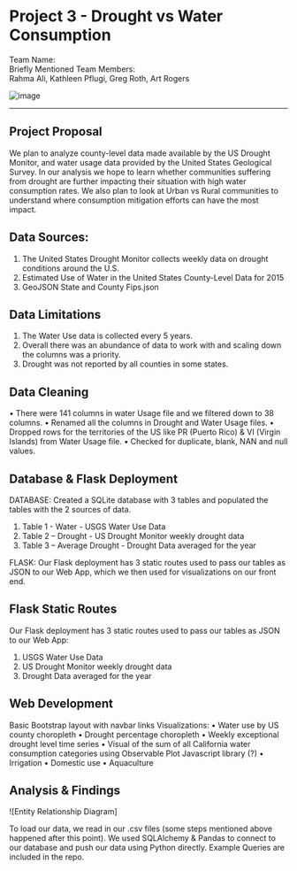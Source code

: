 # Project 3 - Drought vs Water Consumption

Team Name:  
         Briefly Mentioned 
Team Members:   
         Rahma Ali, Kathleen Pflugi, Greg Roth, Art Rogers


![image](https://user-images.githubusercontent.com/113714205/215357990-970a671b-2cce-4851-87a1-639689f9c121.png)


---

## Project Proposal

We plan to analyze county-level data made available by the US Drought Monitor, and water usage data provided by the United States Geological Survey. In our analysis we hope to learn whether communities suffering from drought are further impacting their situation with high water consumption rates. We also plan to look at Urban vs Rural communities to understand where consumption mitigation efforts can have the most impact.

## Data Sources:
1.	The United States Drought Monitor collects weekly data on drought conditions around the U.S.
2.	Estimated Use of Water in the United States County-Level Data for 2015
3.	GeoJSON State and County Fips.json 

## Data Limitations
1.	The Water Use data is collected every 5 years.
2.	Overall there was an abundance of data to work with and scaling down the columns was a priority.
3.	Drought was not reported by all counties in some states.

## Data Cleaning
•	There were 141 columns in water Usage file and we filtered down to 38 columns.
•	Renamed all the columns in Drought and Water Usage files.
•	Dropped rows for the territories of the US like PR (Puerto Rico) & VI (Virgin Islands) from Water Usage file.
•	Checked for duplicate, blank, NAN and null values.

## Database & Flask Deployment
DATABASE:
Created a SQLite database with 3 tables and populated the tables with the 2 sources of data.

1.	Table 1 - Water - USGS Water Use Data
2.	Table 2 – Drought - US Drought Monitor weekly drought data
3.	Table 3 – Average Drought - Drought Data averaged for the year

FLASK:
Our Flask deployment has 3 static routes used to pass our tables as JSON to our Web App, which we then used for visualizations on our front end.

## Flask Static Routes
Our Flask deployment has 3 static routes used to pass our tables as JSON to our Web App:
1.	USGS Water Use Data
2.	US Drought Monitor weekly drought data
3.	Drought Data averaged for the year

## Web Development
Basic Bootstrap layout with navbar links
Visualizations:
•	Water use by US county choropleth
•	Drought percentage choropleth
•	Weekly exceptional drought level time series
•	Visual of the sum of all California water consumption categories using Observable Plot Javascript library (?)
•	Irrigation
•	Domestic use
•	Aquaculture

## Analysis & Findings


![Entity Relationship Diagram]

To load our data, we read in our .csv files (some steps mentioned above happened after this point). We used SQLAlchemy & Pandas to connect to our database and push our data using Python directly. Example Queries are included in the repo.

